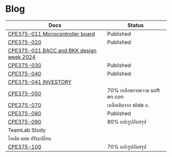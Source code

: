 # Blog

| Docs                                         | Status                        |
| -------------------------------------------- | ----------------------------- |
| [CPE375-011 Microcontroller board](https://github.com/efhai2408/Blog/blob/2863f47c0b4c0bcb4f52fc6be54769b5a94fb44b/CPE375-011_Seeed%20Studio%20XIAO%20nRF52840.md)     | Published                           |
| [CPE375-020](https://github.com/efhai2408/Blog/blob/c7b8e3ddc68f5c3fac5fff95cbc9d80a1932eb8d/CPE375-020%20How%20it%20starts.md)                         | Published                     |
| [CPE375-021 BACC and BKK design week 2024](https://github.com/efhai2408/Blog/blob/23bdf35e6d313d80ffd50097a4d77f8f2ba3aa86/CPE375-021_BACC.md) |                               |
| [CPE375-030](https://github.com/efhai2408/Blog/blob/0d75209c0f25de08e0e440095e817f1cb3cfc1c8/CPE375-030%20EntertainmentTechnology101.md)                             | Published                      |
| [CPE375-040](https://github.com/efhai2408/Blog/blob/4ad714a7c3a6c36665a35a7acd6049cd015d8176/CPE375-040.md)                              | Published                          |
| [CPE375-041 INVESTORY](https://github.com/efhai2408/Blog/blob/aaefad6b3a4e72f4e912411cc4213ae37518768d/CPE375-041_INVESTORY.md)                     |                               |
| [CPE375-050](https://github.com/efhai2408/Blog/blob/822a34dc1baef58eaf34d82021c9de63e0a8e163/CPE375-050.md)                              | 70% เหลือขยายความ soft en con |
| [CPE375-070](https://github.com/efhai2408/Blog/blob/0dd51c47becdd103c1d8c0f75b76fcaaa265720f/CPE375-070.md)                              | เหลือเติมจาก slide อ. |
| [CPE375-080](https://github.com/efhai2408/Blog/blob/5a6037b546cdda9b7330b0fb809b8ff550ed0605/CPE375-080_playVRgames.md)                              | Published               |
| [CPE375-090](https://github.com/efhai2408/Blog/blob/efc3aeb739a627e18a31d5497bb637938412c024/CPE375-090_exhibition-design1.md)                               | 80% แปะรูปกับสรุป             |
| TeamLab Study                           |                               |
|ไอเดีย ผสม ปรับเปลี่ยน                   |                               |
| [CPE375-100](https://github.com/efhai2408/Blog/blob/8b54c6689c87e47e7836d641cf144e471ee76c1a/CPE375-100_exhibition-design2.md) | 70% แปะรูปกับสรุป    |
